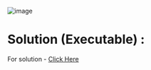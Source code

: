 
![image](https://user-images.githubusercontent.com/68263452/116576033-d3ae4200-a92c-11eb-8103-091cb9b9858c.png)

# Solution (Executable) :
For solution - [Click Here](https://onecompiler.com/python/3ww2ksnz4)
